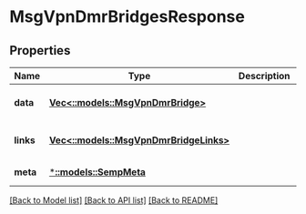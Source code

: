 # MsgVpnDmrBridgesResponse

## Properties
Name | Type | Description | Notes
------------ | ------------- | ------------- | -------------
**data** | [**Vec<::models::MsgVpnDmrBridge>**](MsgVpnDmrBridge.md) |  | [optional] [default to null]
**links** | [**Vec<::models::MsgVpnDmrBridgeLinks>**](MsgVpnDmrBridgeLinks.md) |  | [optional] [default to null]
**meta** | [***::models::SempMeta**](SempMeta.md) |  | [default to null]

[[Back to Model list]](../README.md#documentation-for-models) [[Back to API list]](../README.md#documentation-for-api-endpoints) [[Back to README]](../README.md)


